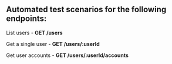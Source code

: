 Automated test scenarios for the following endpoints:
- 

List users - **GET /users**

Get a single user - **GET /users/:userId**

Get user accounts - **GET /users/:userId/accounts**